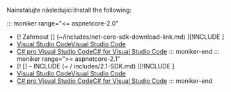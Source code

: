 <span data-ttu-id="fed22-101">Nainstalujte následující:</span><span class="sxs-lookup"><span data-stu-id="fed22-101">Install the following:</span></span>

::: moniker range="<= aspnetcore-2.0"
* <span data-ttu-id="fed22-102">[! Zahrnout [] (~/includes/net-core-sdk-download-link.md) [](~/includes/net-core-sdk-download-link.md)]</span><span class="sxs-lookup"><span data-stu-id="fed22-102">[!INCLUDE [](~/includes/net-core-sdk-download-link.md) [](~/includes/net-core-sdk-download-link.md)]</span></span>
* [<span data-ttu-id="fed22-103">Visual Studio Code</span><span class="sxs-lookup"><span data-stu-id="fed22-103">Visual Studio Code</span></span>](https://code.visualstudio.com/download)
* [<span data-ttu-id="fed22-104">C# pro Visual Studio Code</span><span class="sxs-lookup"><span data-stu-id="fed22-104">C# for Visual Studio Code</span></span>](https://marketplace.visualstudio.com/items?itemName=ms-vscode.csharp)
::: moniker-end
::: moniker range=">= aspnetcore-2.1"
* <span data-ttu-id="fed22-105">[! [] – INCLUDE (~ / includes/2.1-SDK.md) [](~/includes/2.1-SDK.md)]</span><span class="sxs-lookup"><span data-stu-id="fed22-105">[!INCLUDE [](~/includes/2.1-SDK.md) [](~/includes/2.1-SDK.md)]</span></span>
* [<span data-ttu-id="fed22-106">Visual Studio Code</span><span class="sxs-lookup"><span data-stu-id="fed22-106">Visual Studio Code</span></span>](https://code.visualstudio.com/download)
* [<span data-ttu-id="fed22-107">C# pro Visual Studio Code</span><span class="sxs-lookup"><span data-stu-id="fed22-107">C# for Visual Studio Code</span></span>](https://marketplace.visualstudio.com/items?itemName=ms-vscode.csharp)
::: moniker-end